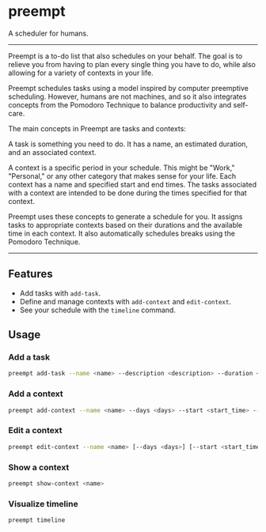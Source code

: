 # preempt
A scheduler for humans.

---

Preempt is a to-do list that also schedules on your behalf. The goal is to relieve you from having to plan every single thing you have to do, while also allowing for a variety of contexts in your life.

Preempt schedules tasks using a model inspired by computer preemptive scheduling. However, humans are not machines, and so it also integrates concepts from the Pomodoro Technique to balance productivity and self-care.

The main concepts in Preempt are tasks and contexts:

A task is something you need to do. It has a name, an estimated duration, and an associated context.

A context is a specific period in your schedule. This might be "Work," "Personal," or any other category that makes sense for your life. Each context has a name and specified start and end times. The tasks associated with a context are intended to be done during the times specified for that context.

Preempt uses these concepts to generate a schedule for you. It assigns tasks to appropriate contexts based on their durations and the available time in each context. It also automatically schedules breaks using the Pomodoro Technique.

---

## Features

- Add tasks with `add-task`.
- Define and manage contexts with `add-context` and `edit-context`.
- See your schedule with the `timeline` command.

## Usage

### Add a task

```bash
preempt add-task --name <name> --description <description> --duration <duration>
```

### Add a context

```bash
preempt add-context --name <name> --days <days> --start <start_time> --end <end_time> [--transition <transition_time>]
```

### Edit a context

```bash
preempt edit-context --name <name> [--days <days>] [--start <start_time>] [--end <end_time>] [--date <date>] [--transition <transition_time>]
```

### Show a context

```bash
preempt show-context <name>
```

### Visualize timeline

```bash
preempt timeline
```